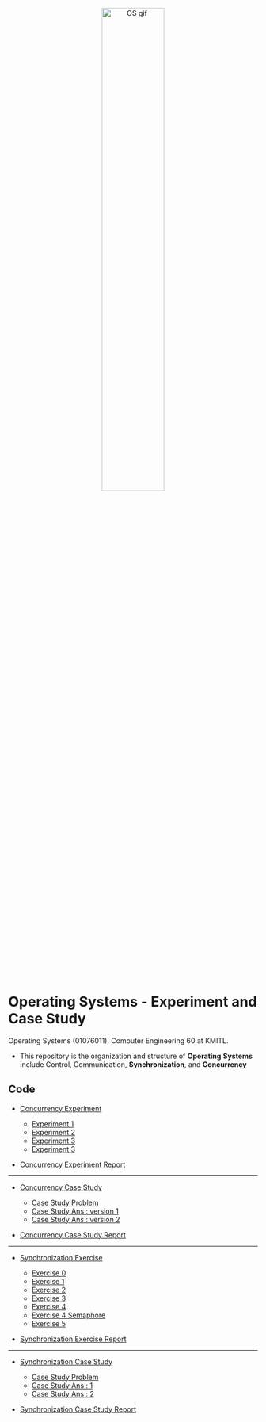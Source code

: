 <p align="center">
 <img src="https://media.giphy.com/media/QJ8bR5An4VC59FvVcx/giphy.gif" width="50%" hight="50%" alt="OS gif"/>
</p>

# Operating Systems - Experiment and Case Study
Operating Systems (01076011), Computer Engineering 60 at KMITL.

- This repository is the organization and structure of **Operating** **Systems** include Control, Communication, **Synchronization**, and **Concurrency**

## Code
- [Concurrency Experiment](concurrency-experiment)
  - [Experiment 1](concurrency-experiment/experiment1)
  - [Experiment 2](concurrency-experiment/experiment2)
  - [Experiment 3](concurrency-experiment/experiment3)
  - [Experiment 3](concurrency-experiment/experiment3_1)
    
- [Concurrency Experiment Report](concurrency-experiment/report-ans) 
  
***** ********* ***** **********

- [Concurrency Case Study](concurrency-case-study)
  - [Case Study Problem](concurrency-case-study/case-study)
  - [Case Study Ans : version 1](concurrency-case-study/case-study-ans-1)
  - [Case Study Ans : version 2](concurrency-case-study/case-study-ans-2)

- [Concurrency Case Study Report](concurrency-case-study/report-ans)

***** ********* ***** **********

- [Synchronization Exercise](synchronization-exercise)
  - [Exercise 0](synchronization-exercise/ex0)
  - [Exercise 1](synchronization-exercise/ex1)
  - [Exercise 2](synchronization-exercise/ex2)
  - [Exercise 3](synchronization-exercise/ex3)
  - [Exercise 4](synchronization-exercise/ex4)
  - [Exercise 4 Semaphore](synchronization-exercise/ex4_semaphore)
  - [Exercise 5](synchronization-exercise/ex5)

- [Synchronization Exercise Report](synchronization-exercise/report-ans)

***** ********* ***** **********

- [Synchronization Case Study](synchronization-case-study)
  - [Case Study Problem](synchronization-case-study/case-study)
  - [Case Study Ans : 1](synchronization-case-study/case-study-ans-1)
  - [Case Study Ans : 2](synchronization-case-study/case-study-ans-2)

- [Synchronization Case Study Report](synchronization-case-study/report-ans)
  
